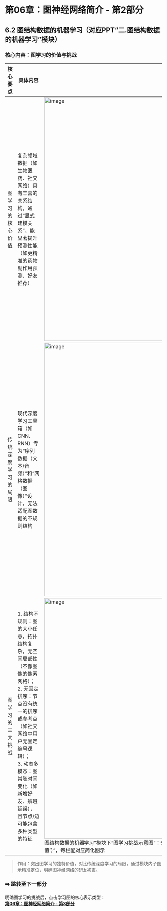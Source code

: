 # 第06章：图神经网络简介 - 第2部分
## 6.2 图结构数据的机器学习（对应PPT“二.图结构数据的机器学习”模块）  
### 核心内容：图学习的价值与挑战  
| 核心要点       | 具体内容                                                                 | 图示文字解释                         |
|----------------|--------------------------------------------------------------------------|-------------------------------------------------------|
| 图学习的核心价值 | 复杂领域数据（如生物医药、社交网络）具有丰富的关系结构，通过“显式建模关系”，能显著提升预测性能（如更精准的药物副作用预测、好友推荐） | <img width="1332" height="780" alt="image" src="https://github.com/user-attachments/assets/a768aed0-3413-47c7-a981-b5e147054da1" />|
| 传统深度学习的局限 | 现代深度学习工具箱（如CNN、RNN）专为“序列数据（文本/音频）”和“网格数据（图像）”设计，无法适配图数据的不规则结构 | <img width="1369" height="811" alt="image" src="https://github.com/user-attachments/assets/2c0c44e5-877f-42d9-b85f-e2cb89213302" /> |
| 图学习的三大挑战 | 1. 结构不规则：图的大小任意，拓扑结构复杂，无空间局部性（不像图像的像素网格）；<br>2. 无固定排序：节点没有统一的排序或参考点（如社交网络中用户无固定编号逻辑）；<br>3. 动态多模态：图常随时间变化（如新增好友、航班延误），且节点/边可能包含多种类型的特征 |<img width="1370" height="770" alt="image" src="https://github.com/user-attachments/assets/c9edff9b-1954-4b82-a46b-2bfdc3075eca" />图结构数据的机器学习”模块下“图学习挑战示意图”：分三栏展示“结构不规则（标注‘图大小任意，拓扑复杂’）”“无固定排序（标注‘节点编号无规律’）”“动态多模态（标注‘节点特征含文本+数值’）”，每栏配对应简化图示 |

> 作用：突出图学习的独特价值，对比传统深度学习的局限，通过模块内子图示精准定位，明确图神经网络的研发初衷。  

### ➡️ 跳转至下一部分  
明确图学习的挑战后，点击学习图的核心表示类型：  
**[第06章：图神经网络简介 - 第3部分](chter03.md)**
